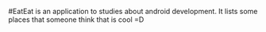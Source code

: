 #EatEat is an application to studies about android development. It lists some places that someone think that is cool =D
<!--stackedit_data:
eyJoaXN0b3J5IjpbMTc0MDA2OTU0NV19
-->